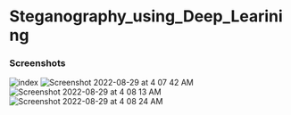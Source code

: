 # Steganography_using_Deep_Learining

### Screenshots
![index](https://user-images.githubusercontent.com/31209824/187096414-05487c7f-c39f-4c54-a148-dd9ed7452ce4.png)
![Screenshot 2022-08-29 at 4 07 42 AM](https://user-images.githubusercontent.com/31209824/187096417-a52e4062-b3ed-4f32-b84f-c96fc1afb956.png)
![Screenshot 2022-08-29 at 4 08 13 AM](https://user-images.githubusercontent.com/31209824/187096422-12fc0435-4ce7-46fe-b58f-64d6b4decced.png)
![Screenshot 2022-08-29 at 4 08 24 AM](https://user-images.githubusercontent.com/31209824/187096424-72380de7-740b-4aeb-b70c-5ce118e51020.png)
